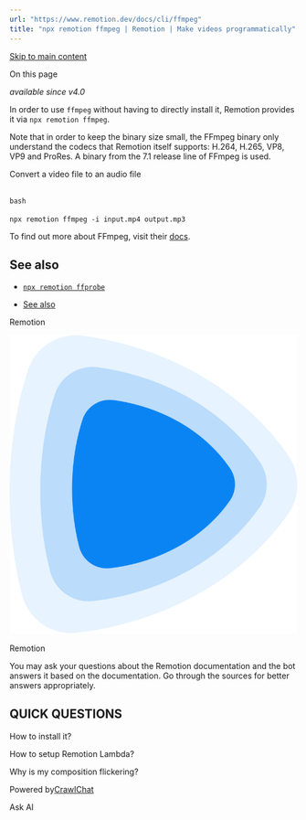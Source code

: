 ```yaml
---
url: "https://www.remotion.dev/docs/cli/ffmpeg"
title: "npx remotion ffmpeg | Remotion | Make videos programmatically"
---
```


[Skip to main content](https://www.remotion.dev/docs/cli/ffmpeg#__docusaurus_skipToContent_fallback)

On this page

_available since v4.0_

In order to use `ffmpeg` without having to directly install it, Remotion provides it via `npx remotion ffmpeg`.

Note that in order to keep the binary size small, the FFmpeg binary only understand the codecs that Remotion itself supports: H.264, H.265, VP8, VP9 and ProRes. A binary from the 7.1 release line of FFmpeg is used.

Convert a video file to an audio file

```

bash

npx remotion ffmpeg -i input.mp4 output.mp3
```

To find out more about FFmpeg, visit their [docs](https://ffmpeg.org/documentation.html).

## See also [​](https://www.remotion.dev/docs/cli/ffmpeg\#see-also "Direct link to See also")

- [`npx remotion ffprobe`](https://www.remotion.dev/docs/cli/ffprobe)

- [See also](https://www.remotion.dev/docs/cli/ffmpeg#see-also)

Remotion

![Logo](https://raw.githubusercontent.com/remotion-dev/brand/refs/heads/main/logo.svg)

Remotion

You may ask your questions about the Remotion documentation and the bot answers it based on the documentation. Go through the sources for better answers appropriately.

## QUICK QUESTIONS

How to install it?

How to setup Remotion Lambda?

Why is my composition flickering?

Powered by[CrawlChat](https://crawlchat.app/?ref=powered-by-remotion)

Ask AI